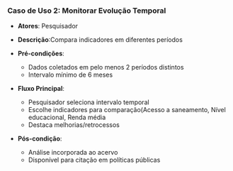 ### Caso de Uso 2: Monitorar Evolução Temporal
* **Atores**: Pesquisador
* **Descrição**:Compara indicadores em diferentes períodos
* **Pré-condições**:
   *  Dados coletados em pelo menos 2 períodos distintos
   *  Intervalo mínimo de 6 meses
        
* **Fluxo Principal**:
   *  Pesquisador seleciona intervalo temporal
   *  Escolhe indicadores para comparação(Acesso a saneamento, Nível educacional, Renda média
   *  Destaca melhorias/retrocessos
* **Pós-condição**:
   *  Análise incorporada ao acervo
   *  Disponível para citação em políticas públicas
